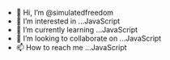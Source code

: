 - 👋 Hi, I’m @simulatedfreedom
- 👀 I’m interested in ...JavaScript
- 🌱 I’m currently learning ...JavaScript
- 💞️ I’m looking to collaborate on ...JavaScript
- 📫 How to reach me ...JavaScript

<!---
simulatedfreedom/simulatedfreedom is a ✨ special ✨ repository because its `README.md` (this file) appears on your GitHub profile.
You can click the Preview link to take a look at your changes.
--->
